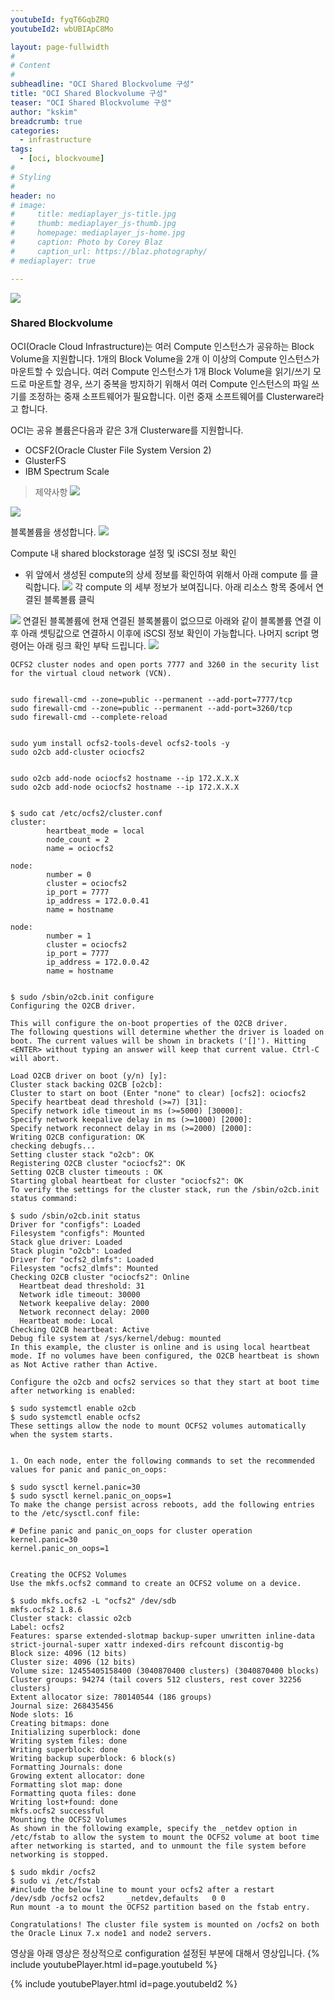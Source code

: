 ```yaml
---
youtubeId: fyqT6GqbZRQ
youtubeId2: wbUBIApC8Mo

layout: page-fullwidth
#
# Content
#
subheadline: "OCI Shared Blockvolume 구성"
title: "OCI Shared Blockvolume 구성"
teaser: "OCI Shared Blockvolume 구성"
author: "kskim"
breadcrumb: true
categories:
  - infrastructure
tags:
  - [oci, blockvoume]
#
# Styling
#
header: no
# image:
#     title: mediaplayer_js-title.jpg
#     thumb: mediaplayer_js-thumb.jpg
#     homepage: mediaplayer_js-home.jpg
#     caption: Photo by Corey Blaz
#     caption_url: https://blaz.photography/
# mediaplayer: true

---
```

![](/assets/img/infrastructure/shared-blockvolume/SCR-20220823-k0g.png)

### Shared Blockvolume
OCI(Oracle Cloud Infrastructure)는 여러 Compute 인스턴스가 공유하는 Block Volume을 지원합니다. 1개의 Block Volume을 2개 이 이상의 Compute 인스턴스가 마운트할 수 있습니다. 여러 Compute 인스턴스가 1개 Block Volume을 읽기/쓰기 모드로 마운트할 경우, 쓰기 중복을 방지하기 위해서 여러 Compute 인스턴스의 파일 쓰기를 조정하는 중재 소프트웨어가 필요합니다. 이런 중재 소프트웨어를 Clusterware라고 합니다.

OCI는 공유 볼륨은다음과 같은 3개 Clusterware를 지원합니다.

- OCSF2(Oracle Cluster File System Version 2)
- GlusterFS
- IBM Spectrum Scale


> 제약사항
![](/assets/img/infrastructure/shared-blockvolume/7.png)








![](/assets/img/infrastructure/shared-blockvolume/1.png)

블록볼륨을 생성합니다.
![](/assets/img/infrastructure/shared-blockvolume/2.png)

Compute 내 shared blockstorage 설정 및 iSCSI 정보 확인
- 위 앞에서 생성된 compute의 상세 정보를 확인하여 위해서 아래 compute 를 클릭합니다.
![](/assets/img/infrastructure/shared-blockvolume/3.png)
각 compute 의 세부 정보가 보여집니다. 아래 리소스 항목 중에서 연결된 블록볼륨 클릭

![](/assets/img/infrastructure/shared-blockvolume/4.png)
연결된 블록볼륨에 현재 연결된 블록볼륨이 없으므로 아래와 같이 블록볼륨 연결 이후 아래 셋팅값으로 연결하시 이후에 iSCSI 정보 확인이 가능합니다. 나머지 script 명령어는 아래 링크 확인 부탁 드립니다.
![](/assets/img/infrastructure/shared-blockvolume/5.png)

```
OCFS2 cluster nodes and open ports 7777 and 3260 in the security list for the virtual cloud network (VCN).


sudo firewall-cmd --zone=public --permanent --add-port=7777/tcp
sudo firewall-cmd --zone=public --permanent --add-port=3260/tcp
sudo firewall-cmd --complete-reload


sudo yum install ocfs2-tools-devel ocfs2-tools -y
sudo o2cb add-cluster ociocfs2


sudo o2cb add-node ociocfs2 hostname --ip 172.X.X.X
sudo o2cb add-node ociocfs2 hostname --ip 172.X.X.X


$ sudo cat /etc/ocfs2/cluster.conf
cluster:
        heartbeat_mode = local
        node_count = 2
        name = ociocfs2
 
node:
        number = 0
        cluster = ociocfs2
        ip_port = 7777
        ip_address = 172.0.0.41
        name = hostname
 
node:
        number = 1
        cluster = ociocfs2
        ip_port = 7777
        ip_address = 172.0.0.42
        name = hostname


$ sudo /sbin/o2cb.init configure
Configuring the O2CB driver.
 
This will configure the on-boot properties of the O2CB driver.
The following questions will determine whether the driver is loaded on
boot. The current values will be shown in brackets ('[]'). Hitting
<ENTER> without typing an answer will keep that current value. Ctrl-C
will abort.
 
Load O2CB driver on boot (y/n) [y]:
Cluster stack backing O2CB [o2cb]:
Cluster to start on boot (Enter "none" to clear) [ocfs2]: ociocfs2
Specify heartbeat dead threshold (>=7) [31]:
Specify network idle timeout in ms (>=5000) [30000]:
Specify network keepalive delay in ms (>=1000) [2000]:
Specify network reconnect delay in ms (>=2000) [2000]:
Writing O2CB configuration: OK
checking debugfs...
Setting cluster stack "o2cb": OK
Registering O2CB cluster "ociocfs2": OK
Setting O2CB cluster timeouts : OK
Starting global heartbeat for cluster "ociocfs2": OK
To verify the settings for the cluster stack, run the /sbin/o2cb.init status command:

$ sudo /sbin/o2cb.init status
Driver for "configfs": Loaded
Filesystem "configfs": Mounted
Stack glue driver: Loaded
Stack plugin "o2cb": Loaded
Driver for "ocfs2_dlmfs": Loaded
Filesystem "ocfs2_dlmfs": Mounted
Checking O2CB cluster "ociocfs2": Online
  Heartbeat dead threshold: 31
  Network idle timeout: 30000
  Network keepalive delay: 2000
  Network reconnect delay: 2000
  Heartbeat mode: Local
Checking O2CB heartbeat: Active
Debug file system at /sys/kernel/debug: mounted
In this example, the cluster is online and is using local heartbeat mode. If no volumes have been configured, the O2CB heartbeat is shown as Not Active rather than Active.

Configure the o2cb and ocfs2 services so that they start at boot time after networking is enabled:

$ sudo systemctl enable o2cb
$ sudo systemctl enable ocfs2
These settings allow the node to mount OCFS2 volumes automatically when the system starts.


1. On each node, enter the following commands to set the recommended values for panic and panic_on_oops:

$ sudo sysctl kernel.panic=30
$ sudo sysctl kernel.panic_on_oops=1
To make the change persist across reboots, add the following entries to the /etc/sysctl.conf file:

# Define panic and panic_on_oops for cluster operation
kernel.panic=30
kernel.panic_on_oops=1


Creating the OCFS2 Volumes
Use the mkfs.ocfs2 command to create an OCFS2 volume on a device.

$ sudo mkfs.ocfs2 -L "ocfs2" /dev/sdb
mkfs.ocfs2 1.8.6
Cluster stack: classic o2cb
Label: ocfs2
Features: sparse extended-slotmap backup-super unwritten inline-data strict-journal-super xattr indexed-dirs refcount discontig-bg
Block size: 4096 (12 bits)
Cluster size: 4096 (12 bits)
Volume size: 12455405158400 (3040870400 clusters) (3040870400 blocks)
Cluster groups: 94274 (tail covers 512 clusters, rest cover 32256 clusters)
Extent allocator size: 780140544 (186 groups)
Journal size: 268435456
Node slots: 16
Creating bitmaps: done
Initializing superblock: done
Writing system files: done
Writing superblock: done
Writing backup superblock: 6 block(s)
Formatting Journals: done
Growing extent allocator: done
Formatting slot map: done
Formatting quota files: done
Writing lost+found: done
mkfs.ocfs2 successful
Mounting the OCFS2 Volumes
As shown in the following example, specify the _netdev option in /etc/fstab to allow the system to mount the OCFS2 volume at boot time after networking is started, and to unmount the file system before networking is stopped.

$ sudo mkdir /ocfs2
$ sudo vi /etc/fstab
#include the below line to mount your ocfs2 after a restart
/dev/sdb /ocfs2 ocfs2     _netdev,defaults   0 0 
Run mount -a to mount the OCFS2 partition based on the fstab entry.

Congratulations! The cluster file system is mounted on /ocfs2 on both the Oracle Linux 7.x node1 and node2 servers.

```



영상을 아래 영상은 정상적으로 configuration 설정된 부분에 대해서 영상입니다. 
{% include youtubePlayer.html id=page.youtubeId %}


{% include youtubePlayer.html id=page.youtubeId2 %}










 